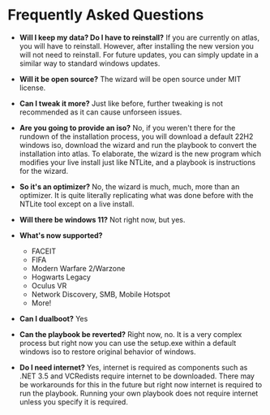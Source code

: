 # Frequently Asked Questions

* **Will I keep my data? Do I have to reinstall?**
  If you are currently on atlas, you will have to reinstall. However, after installing the new version you will not need to reinstall. For future updates, you can simply update in a similar way to standard windows updates.

* **Will it be open source?**
  The wizard will be open source under MIT license.

* **Can I tweak it more?**
  Just like before, further tweaking is not recommended as it can cause unforseen issues.

* **Are you going to provide an iso?**
  No, if you weren't there for the rundown of the installation process, you will download a default 22H2 windows iso, download the wizard and run the playbook to convert the installation into atlas.
  To elaborate, the wizard is the new program which modifies your live install just like NTLite, and a playbook is instructions for the wizard.

* **So it's an optimizer?**
  No, the wizard is much, much, more than an optimizer. It is quite literally replicating what was done before with the NTLite tool except on a live install.

* **Will there be windows 11?**
  Not right now, but yes.

* **What's now supported?**

    * FACEIT
    * FIFA
    * Modern Warfare 2/Warzone
    * Hogwarts Legacy
    * Oculus VR
    * Network Discovery, SMB, Mobile Hotspot
    * More!

* **Can I dualboot?**
  Yes

* **Can the playbook be reverted?**
  Right now, no. It is a very complex process but right now you can use the setup.exe within a default windows iso to restore original behavior of windows.

* **Do I need internet?**
  Yes, internet is required as components such as .NET 3.5 and VCRedists require internet to be downloaded. There may be workarounds for this in the future but right now internet is required to run the playbook.
  Running your own playbook does not require internet unless you specify it is required.